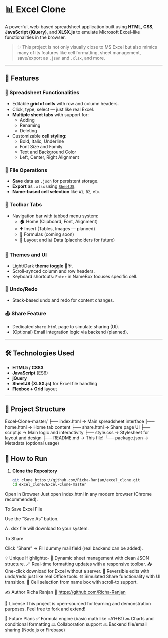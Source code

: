 # 📊 Excel Clone 

A powerful, web-based spreadsheet application built using **HTML**, **CSS**, **JavaScript (jQuery)**, and **XLSX.js** to emulate Microsoft Excel-like functionalities in the browser.

> ✨ This project is not only visually close to MS Excel but also mimics many of its features like cell formatting, sheet management, save/export as `.json` and `.xlsx`, and more.

---

## 🚀 Features

### 🧮 Spreadsheet Functionalities
- Editable **grid of cells** with row and column headers.
- Click, type, select — just like real Excel.
- **Multiple sheet tabs** with support for:
  - Adding
  - Renaming
  - Deleting
- Customizable **cell styling**:
  - Bold, Italic, Underline
  - Font Size and Family
  - Text and Background Color
  - Left, Center, Right Alignment

### 📁 File Operations
- **Save** data as `.json` for persistent storage.
- **Export** as `.xlsx` using [`SheetJS`](https://sheetjs.com/).
- **Name-based cell selection** like `A1`, `B2`, etc.

### 🧭 Toolbar Tabs
- Navigation bar with tabbed menu system:
  - 🏠 Home (Clipboard, Font, Alignment)
  - ➕ Insert (Tables, Images — planned)
  - 🧩 Formulas (coming soon)
  - 📐 Layout and 📊 Data (placeholders for future)

### 🎨 Themes and UI
- Light/Dark **theme toggle** 🌙☀️.
- Scroll-synced column and row headers.
- Keyboard shortcuts: `Enter` in NameBox focuses specific cell.

### 🔁 Undo/Redo
- Stack-based undo and redo for content changes.

### 📤 Share Feature
- Dedicated `share.html` page to simulate sharing (UI).
- (Optional) Email integration logic via backend (planned).

---

## 🛠️ Technologies Used

- **HTML5 / CSS3**
- **JavaScript** (ES6)
- **jQuery**
- **SheetJS (XLSX.js)** for Excel file handling
- **Flexbox + Grid** layout


---

## 🧪 Project Structure

Excel-Clone-master/
├── index.html → Main spreadsheet interface
├── home.html → Home tab content
├── share.html → Share page UI
├── script.js → Main logic and interactivity
├── style.css → Stylesheet for layout and design
├── README.md → This file!
└── package.json → Metadata (optional usage)


## 🧰 How to Run

1. **Clone the Repository**  
   ```bash
   git clone https://github.com/Richa-Ranjan/excel_clone.git
   cd excel_clone/Excel-Clone-master
Open in Browser
Just open index.html in any modern browser (Chrome recommended).

To Save Excel File

Use the “Save As” button.

A .xlsx file will download to your system.

To Share

Click “Share” → Fill dummy mail field (real backend can be added).

💡 Unique Highlights:-
🧠 Dynamic sheet management with clean JSON structure.
🪄 Real-time formatting updates with a responsive toolbar.
📥 One-click download for Excel without a server.
🔄 Reversible edits with undo/redo just like real Office tools.
🌐 Simulated Share functionality with UI transition.
🎯 Cell selection from name box with scroll-to support.


✍️ Author
Richa Ranjan
💼 https://github.com/Richa-Ranjan


📃 License
This project is open-sourced for learning and demonstration purposes. Feel free to fork and extend!

🏁 Future Plans
✅ Formula engine (basic math like =A1+B1)
🔜 Charts and conditional formatting
🔜 Collaboration support
🔜 Backend file/email sharing (Node.js or Firebase)

